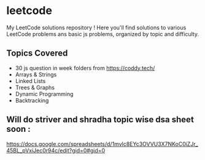 # leetcode

 My LeetCode solutions repository ! Here you'll find  solutions to various LeetCode problems ans basic js problems, organized by topic and difficulty.


##  Topics Covered
- 30 js question in week folders from https://coddy.tech/
- Arrays & Strings
- Linked Lists
- Trees & Graphs
- Dynamic Programming
- Backtracking

## Will do striver and shradha topic wise dsa sheet  soon : 
https://docs.google.com/spreadsheets/d/1mvlc8EYc3OVVU3X7NKoC0iZJr_45BL_pVxiJec0r94c/edit?gid=0#gid=0